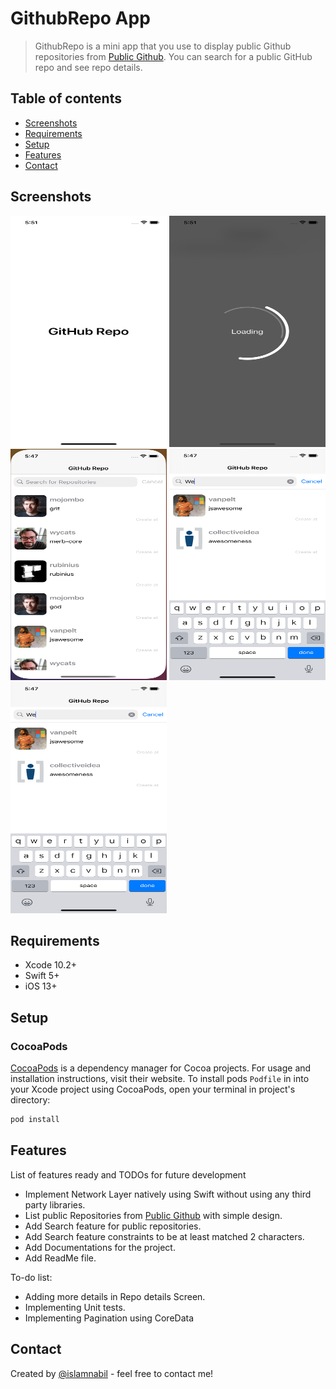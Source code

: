 # GithubRepo App
> GithubRepo is a mini app that you use to display public Github repositories from [Public Github](https://api.github.com/repositories). You can search for a public GitHub repo and see repo details. 

## Table of contents
* [Screenshots](#screenshots)
* [Requirements](#requirements)
* [Setup](#setup)
* [Features](#features)
* [Contact](#contact)


## Screenshots
<img src="https://github.com/islamnabil/GithubReposApp/blob/main/ScreenShots/1.png" width="250" height="370"> <img src="https://github.com/islamnabil/GithubReposApp/blob/main/ScreenShots/2.png" width="250" height="370"> <img src="https://github.com/islamnabil/GithubReposApp/blob/main/ScreenShots/3.png" width="250" height="370"> <img src="https://github.com/islamnabil/GithubReposApp/blob/main/ScreenShots/4.png" width="250" height="370"> <img src="https://github.com/islamnabil/GithubReposApp/blob/main/ScreenShots/4.png" width="250" height="370"> 
## Requirements
* Xcode 10.2+
* Swift 5+
* iOS 13+

## Setup
### CocoaPods

[CocoaPods](https://cocoapods.org) is a dependency manager for Cocoa projects. For usage and installation instructions, visit their website. To install pods `Podfile` in  into your Xcode project using CocoaPods, open your terminal in project's directory:

```ruby
pod install
```

## Features
List of features ready and TODOs for future development
* Implement Network Layer natively using Swift without using any third party libraries.
* List public Repositories from [Public Github](https://api.github.com/repositories) with simple design.
* Add Search feature for public repositories.
* Add Search feature constraints to be at least matched 2 characters.
* Add Documentations for the project.
* Add ReadMe file.

To-do list:
* Adding more details in Repo details Screen.
* Implementing Unit tests.
* Implementing Pagination using CoreData

## Contact
Created by [@islamnabil](https://github.com/islamnabil) - feel free to contact me!
